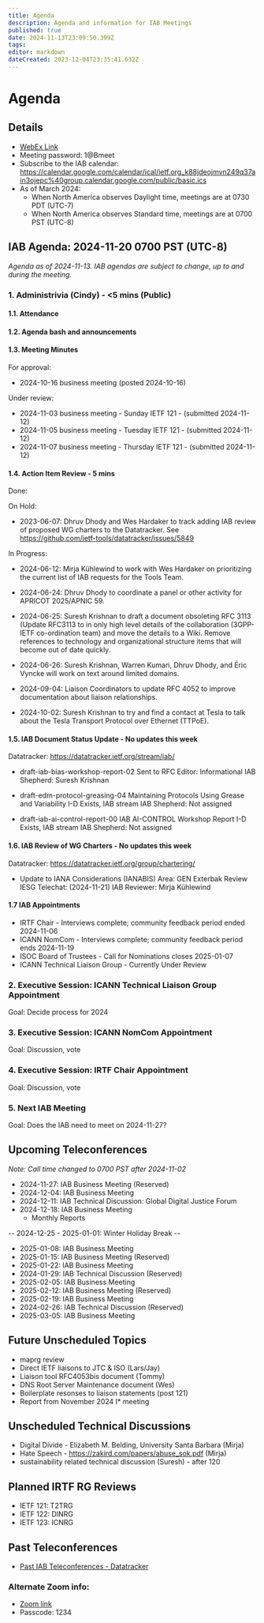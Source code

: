 ```yaml
---
title: Agenda
description: Agenda and information for IAB Meetings
published: true
date: 2024-11-13T23:09:50.399Z
tags: 
editor: markdown
dateCreated: 2023-12-04T23:35:41.632Z
---
```


# Agenda
## Details

* [WebEx Link](https://ietf.webex.com/ietf/j.php?MTID=m92c425d161e1be552b21d6b84b1c09f6)
* Meeting password: 1@Bmeet
* Subscribe to the IAB calendar: https://calendar.google.com/calendar/ical/ietf.org_k88jdeojmvn249q37ain3ojepc%40group.calendar.google.com/public/basic.ics
* As of March 2024:
    * When North America observes Daylight time, meetings are at 0730 PDT (UTC-7)
    * When North America observes Standard time, meetings are at 0700 PST (UTC-8)

## IAB Agenda: 2024-11-20 0700 PST (UTC-8) 

*Agenda as of 2024-11-13. IAB agendas are subject to change, up to and during the meeting.*


### 1. Administrivia (Cindy) - <5 mins (Public)

#### 1.1. Attendance 

#### 1.2. Agenda bash and announcements 

#### 1.3. Meeting Minutes 

For approval: 
* 2024-10-16 business meeting (posted 2024-10-16)

Under review:
* 2024-11-03 business meeting - Sunday IETF 121 - (submitted 2024-11-12)
* 2024-11-05 business meeting - Tuesday IETF 121 - (submitted 2024-11-12)
* 2024-11-07 business meeting - Thursday IETF 121 - (submitted 2024-11-12) 

#### 1.4. Action Item Review - 5 mins

Done:


    
On Hold:

*  2023-06-07: Dhruv Dhody and Wes Hardaker to track adding IAB
    review of proposed WG charters to the Datatracker.
    See https://github.com/ietf-tools/datatracker/issues/5849

In Progress:
    
*  2024-06-12: Mirja Kühlewind to work with Wes Hardaker on 
    prioritizing the current list of IAB requests for the Tools Team.
    
*  2024-06-24: Dhruv Dhody to coordinate a panel or other activity for 
    APRICOT 2025/APNIC 59.

*  2024-06-25: Suresh Krishnan to draft a document obsoleting RFC 3113 
    (Update RFC3113 to in only high level details of the collaboration 
    (3GPP-IETF co-ordination team) and move the details to a Wiki. 
    Remove references to technology and organizational structure items 
    that will become out of date quickly.

*  2024-06-26: Suresh Krishnan, Warren Kumari, Dhruv Dhody, and Éric 
    Vyncke will work on text around limited domains.

*  2024-09-04: Liaison Coordinators to update RFC 4052 to improve 
    documentation about liaison relationships.

*  2024-10-02: Suresh Krishnan to try and find a contact at Tesla to 
    talk about the Tesla Transport Protocol over Ethernet (TTPoE).


#### 1.5. IAB Document Status Update - No updates this week

 Datatracker: https://datatracker.ietf.org/stream/iab/

*  draft-iab-bias-workshop-report-02
    Sent to RFC Editor: Informational
    IAB Shepherd: Suresh Krishnan

*  draft-edm-protocol-greasing-04 
    Maintaining Protocols Using Grease and Variability
    I-D Exists, IAB stream
    IAB Shepherd: Not assigned

*  draft-iab-ai-control-report-00 
    IAB AI-CONTROL Workshop Report
    I-D Exists, IAB stream
    IAB Shepherd: Not assigned

#### 1.6. IAB Review of WG Charters - No updates this week

 Datatracker: https://datatracker.ietf.org/group/chartering/	

*  Update to IANA Considerations (IANABIS)
    Area: GEN
    Exterbak Review
    IESG Telechat: (2024-11-21)
    IAB Reviewer: Mirja Kühlewind

#### 1.7 IAB Appointments

*  IRTF Chair - Interviews complete; community feedback period ended 
    2024-11-06
*  ICANN NomCom - Interviews complete; community feedback period ends 
    2024-11-19
*  ISOC Board of Trustees - Call for Nominations closes 2025-01-07
*  ICANN Technical Liaison Group - Currently Under Review

### 2. Executive Session: ICANN Technical Liaison Group Appointment

  Goal: Decide process for 2024


### 3. Executive Session: ICANN NomCom Appointment

  Goal: Discussion, vote


### 4. Executive Session: IRTF Chair Appointment

  Goal: Discussion, vote


### 5. Next IAB Meeting

  Goal: Does the IAB need to meet on 2024-11-27?


## Upcoming Teleconferences 

*Note: Call time changed to 0700 PST after 2024-11-02*

* 2024-11-27: IAB Business Meeting (Reserved)
* 2024-12-04: IAB Business Meeting
* 2024-12-11: IAB Technical Discussion: Global Digital Justice Forum
* 2024-12-18: IAB Business Meeting
    * Monthly Reports

-- 2024-12-25 - 2025-01-01: Winter Holiday Break --

* 2025-01-08: IAB Business Meeting
* 2025-01-15: IAB Business Meeting (Reserved)
* 2025-01-22: IAB Business Meeting
* 2024-01-29: IAB Technical Discussion (Reserved)
* 2025-02-05: IAB Business Meeting
* 2025-02-12: IAB Business Meeting (Reserved)
* 2025-02-19: IAB Business Meeting
* 2024-02-26: IAB Technical Discussion (Reserved)
* 2025-03-05: IAB Business Meeting



## Future Unscheduled Topics 

* maprg review 
* Direct IETF liaisons to JTC & ISO (Lars/Jay)
* Liaison tool RFC4053bis document (Tommy)
* DNS Root Server Maintenance document (Wes)
* Boilerplate resonses to liaison statements (post 121)
* Report from November 2024 I* meeting

## Unscheduled Technical Discussions

* Digital Divide - Elizabeth M. Belding, University Santa Barbara (Mirja)
* Hate Speech - https://zakird.com/papers/abuse_sok.pdf (Mirja)
* sustainability related technical discussion (Suresh) - after 120


## Planned IRTF RG Reviews 

* IETF 121: T2TRG
* IETF 122: DINRG
* IETF 123: ICNRG

## Past Teleconferences 

* [Past IAB Teleconferences - Datatracker](https://datatracker.ietf.org/group/iab/meetings/)



### Alternate Zoom info:

* [Zoom link](https://ietf.zoom.us/j/2649121587?pwd=dVJXTHRoQ2RqeE5tY2huWFFDdTFpdz09)
* Passcode: 1234
